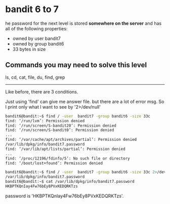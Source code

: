 # bandit 6 to 7

he password for the next level is stored **somewhere on the server** and has all of the following properties:

- owned by user bandit7
- owned by group bandit6
- 33 bytes in size

## Commands you may need to solve this level

ls, cd, cat, file, du, find, grep

---

Like before, there are 3 conditions. 

Just using 'find' can give me answer file. but there are a lot of error msg. So I print only what I want to see by '2>/dev/null'

```bash
bandit6@bandit:~$ find / -user  bandit7 -group bandit6 -size 33c
find: ‘/run/lvm’: Permission denied
find: ‘/run/screen/S-bandit20’: Permission denied
find: ‘/run/screen/S-bandit0’: Permission denied
...
find: ‘/var/cache/apt/archives/partial’: Permission denied
/var/lib/dpkg/info/bandit7.password
find: ‘/var/lib/apt/lists/partial’: Permission denied
...
find: ‘/proc/12196/fdinfo/5’: No such file or directory
find: ‘/boot/lost+found’: Permission denied
```

```bash
bandit6@bandit:~$ find / -user  bandit7 -group bandit6 -size 33c 2>/dev/null
/var/lib/dpkg/info/bandit7.password
bandit6@bandit:~$ cat /var/lib/dpkg/info/bandit7.password 
HKBPTKQnIay4Fw76bEy8PVxKEDQRKTzs
```

password is 'HKBPTKQnIay4Fw76bEy8PVxKEDQRKTzs'.

